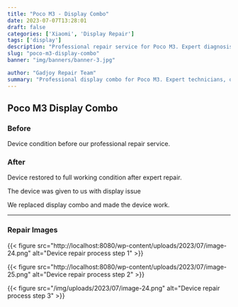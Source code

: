 ```yaml
---
title: "Poco M3 - Display Combo"
date: 2023-07-07T13:28:01
draft: false
categories: ['Xiaomi', 'Display Repair']
tags: ['display']
description: "Professional repair service for Poco M3. Expert diagnosis and quality repairs in Bangalore."
slug: "poco-m3-display-combo"
banner: "img/banners/banner-3.jpg"

author: "Gadjoy Repair Team"
summary: "Professional display combo for Poco M3. Expert technicians, quality parts, warranty included."
---
```


## Poco M3 Display Combo

### Before

Device condition before our professional repair service.

### After

Device restored to full working condition after expert repair.

The device was given to us with display issue

We replaced display combo and made the device work.

---

### Repair Images

{{< figure src="http://localhost:8080/wp-content/uploads/2023/07/image-24.png" alt="Device repair process step 1" >}}

{{< figure src="http://localhost:8080/wp-content/uploads/2023/07/image-25.png" alt="Device repair process step 2" >}}

{{< figure src="/img/uploads/2023/07/image-24.png" alt="Device repair process step 3" >}}


